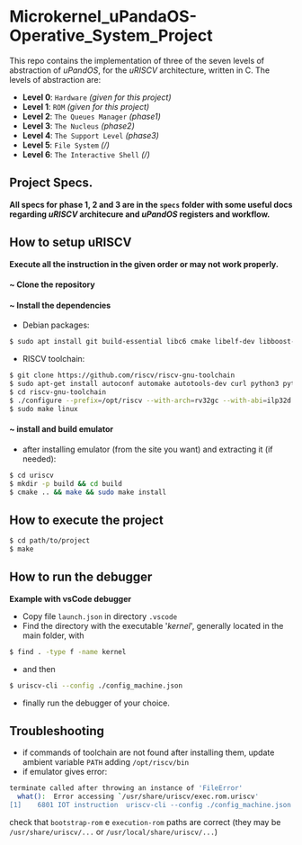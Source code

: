 # Microkernel_uPandaOS-Operative_System_Project
This repo contains the implementation of three of the seven levels of abstraction of *uPandOS*, for the *uRISCV* architecture, written in C. 
The  levels of abstraction are:
- **Level 0**: `Hardware` *(given for this project)*
- **Level 1**: `ROM` *(given for this project)*
- **Level 2**: `The Queues Manager` *(phase1)*
- **Level 3**: `The Nucleus` *(phase2)*
- **Level 4**: `The Support Level` *(phase3)*
- **Level 5**: `File System` *(/)*
- **Level 6**: `The Interactive Shell` *(/)*

## Project Specs.
**All specs for phase 1, 2 and 3 are in the `specs` folder with some useful docs regarding *uRISCV* architecure and *uPandOS* registers and workflow.**

## How to setup uRISCV 
**Execute all the instruction in the given order or may not work properly.**
#### ~ Clone the repository
#### ~ Install the dependencies
- Debian packages:
```sh
$ sudo apt install git build-essential libc6 cmake libelf-dev libboost-dev libboost-program-options-dev libsigc++-2.0-dev gcc-riscv64-unknown-elf
```
- RISCV toolchain:
```sh
$ git clone https://github.com/riscv/riscv-gnu-toolchain
$ sudo apt-get install autoconf automake autotools-dev curl python3 python3-pip libmpc-dev libmpfr-dev libgmp-dev gawk build-essential bison flex texinfo gperf libtool patchutils bc zlib1g-dev libexpat-dev ninja-build git cmake libglib2.0-dev
$ cd riscv-gnu-toolchain
$ ./configure --prefix=/opt/riscv --with-arch=rv32gc --with-abi=ilp32d
$ sudo make linux
```
#### ~ install and build emulator
- after installing emulator (from the site you want) and extracting it (if needed):
```sh
$ cd uriscv
$ mkdir -p build && cd build
$ cmake .. && make && sudo make install 
```

## How to execute the project
```sh
$ cd path/to/project
$ make
```
## How to run the debugger
**Example with vsCode debugger**
- Copy file `launch.json` in directory `.vscode`
- Find the directory with the executable '*kernel*', generally located in the main folder, with
```sh
$ find . -type f -name kernel  
```
- and then
```sh
$ uriscv-cli --config ./config_machine.json
```
- finally run the debugger of your choice.

## Troubleshooting
- if commands of toolchain are not found after installing them, update ambient variable `PATH` adding `/opt/riscv/bin`
- if emulator gives error:
```sh
terminate called after throwing an instance of 'FileError'
  what():  Error accessing `/usr/share/uriscv/exec.rom.uriscv'
[1]    6801 IOT instruction  uriscv-cli --config ./config_machine.json
```
check that `bootstrap-rom` e `execution-rom` paths are correct (they may be `/usr/share/uriscv/...` or `/usr/local/share/uriscv/...`)
